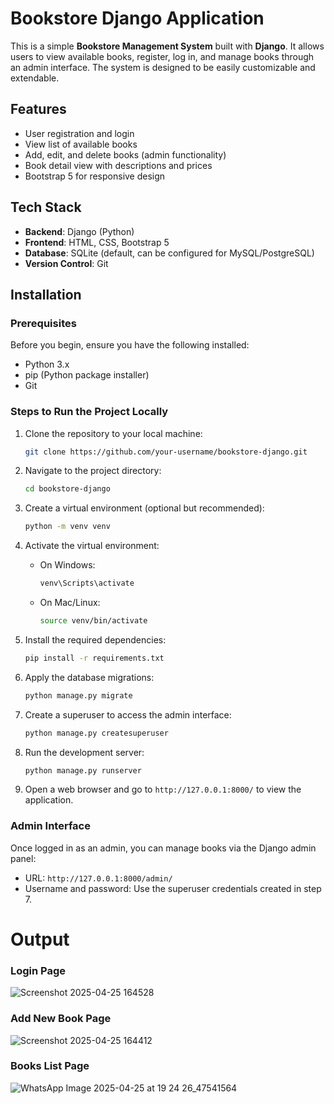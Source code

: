 
# Bookstore Django Application

This is a simple **Bookstore Management System** built with **Django**. It allows users to view available books, register, log in, and manage books through an admin interface. The system is designed to be easily customizable and extendable.

## Features

- User registration and login
- View list of available books
- Add, edit, and delete books (admin functionality)
- Book detail view with descriptions and prices
- Bootstrap 5 for responsive design

## Tech Stack

- **Backend**: Django (Python)
- **Frontend**: HTML, CSS, Bootstrap 5
- **Database**: SQLite (default, can be configured for MySQL/PostgreSQL)
- **Version Control**: Git

## Installation

### Prerequisites

Before you begin, ensure you have the following installed:

- Python 3.x
- pip (Python package installer)
- Git

### Steps to Run the Project Locally

1. Clone the repository to your local machine:
   ```bash
   git clone https://github.com/your-username/bookstore-django.git
   ```

2. Navigate to the project directory:
   ```bash
   cd bookstore-django
   ```

3. Create a virtual environment (optional but recommended):
   ```bash
   python -m venv venv
   ```

4. Activate the virtual environment:
   - On Windows:
     ```bash
     venv\Scripts\activate
     ```
   - On Mac/Linux:
     ```bash
     source venv/bin/activate
     ```

5. Install the required dependencies:
   ```bash
   pip install -r requirements.txt
   ```

6. Apply the database migrations:
   ```bash
   python manage.py migrate
   ```

7. Create a superuser to access the admin interface:
   ```bash
   python manage.py createsuperuser
   ```

8. Run the development server:
   ```bash
   python manage.py runserver
   ```

9. Open a web browser and go to `http://127.0.0.1:8000/` to view the application.

### Admin Interface

Once logged in as an admin, you can manage books via the Django admin panel:

- URL: `http://127.0.0.1:8000/admin/`
- Username and password: Use the superuser credentials created in step 7.

# Output
### Login Page
![Screenshot 2025-04-25 164528](https://github.com/user-attachments/assets/bcbeb63c-e2e8-4b99-ab04-47725aabc229)

### Add New Book Page
![Screenshot 2025-04-25 164412](https://github.com/user-attachments/assets/22ad45ed-2ae9-421a-858b-7787446f6e8d)

### Books List Page
![WhatsApp Image 2025-04-25 at 19 24 26_47541564](https://github.com/user-attachments/assets/75790168-1c26-4062-b36c-533b33bdae4a)



